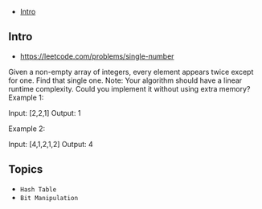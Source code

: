 - [Intro](#intro)

## Intro

- https://leetcode.com/problems/single-number

Given a non-empty array of integers, every element appears twice except for one. Find that single one.
Note:
Your algorithm should have a linear runtime complexity. Could you implement it without using extra memory?
Example 1:

Input: [2,2,1]
Output: 1

Example 2:

Input: [4,1,2,1,2]
Output: 4



## Topics

- `Hash Table`
- `Bit Manipulation`


